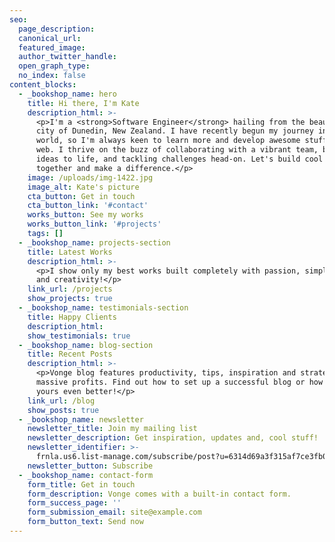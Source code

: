 ```yaml
---
seo:
  page_description:
  canonical_url:
  featured_image:
  author_twitter_handle:
  open_graph_type:
  no_index: false
content_blocks:
  - _bookshop_name: hero
    title: Hi there, I'm Kate
    description_html: >-
      <p>I'm a <strong>Software Engineer</strong> hailing from the beautiful
      city of Dunedin, New Zealand. I have recently begun my journey in the tech
      world, so I'm always keen to learn more and develop awesome stuff on the
      web. I thrive on the buzz of collaborating with a vibrant team, bringing
      ideas to life, and tackling challenges head-on. Let's build cool things
      together and make a difference.</p>
    image: /uploads/img-1422.jpg
    image_alt: Kate's picture
    cta_button: Get in touch
    cta_button_link: '#contact'
    works_button: See my works
    works_button_link: '#projects'
    tags: []
  - _bookshop_name: projects-section
    title: Latest Works
    description_html: >-
      <p>I show only my best works built completely with passion, simplicity,
      and creativity!</p>
    link_url: /projects
    show_projects: true
  - _bookshop_name: testimonials-section
    title: Happy Clients
    description_html:
    show_testimonials: true
  - _bookshop_name: blog-section
    title: Recent Posts
    description_html: >-
      <p>Vonge blog features productivity, tips, inspiration and strategies for
      massive profits. Find out how to set up a successful blog or how to make
      yours even better!</p>
    link_url: /blog
    show_posts: true
  - _bookshop_name: newsletter
    newsletter_title: Join my mailing list
    newsletter_description: Get inspiration, updates and, cool stuff!
    newsletter_identifier: >-
      frnla.us6.list-manage.com/subscribe/post?u=6314d69a3f315af7ce3fb00a0&amp;id=3038727cc3
    newsletter_button: Subscribe
  - _bookshop_name: contact-form
    form_title: Get in touch
    form_description: Vonge comes with a built-in contact form.
    form_success_page: ''
    form_submission_email: site@example.com
    form_button_text: Send now
---
```

